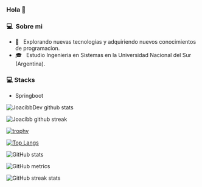 ### Hola 👋

### 💻 &nbsp;Sobre mi

- 🤔 &nbsp; Explorando nuevas tecnologías y adquiriendo nuevos conocimientos de programacion.
- 🎓 &nbsp; Estudio Ingenieria en Sistemas en la Universidad Nacional del Sur (Argentina).

### 💻 Stacks

- Springboot

![JoacibbDev github stats](https://github-readme-stats.vercel.app/api?username=LachlanDev&show_icons=true&theme=radical&count_private=true&include_all_commits=true)

![Joacibb github streak](https://github-readme-streak-stats.herokuapp.com/?user=LachlanDev&theme=radical&include_all_commits=true&count_private=true)

[![trophy](https://github-profile-trophy.vercel.app/?username=joacibb)](https://github.com/ryo-ma/github-profile-trophy)

[![Top Langs](https://github-readme-stats.vercel.app/api/top-langs/?username=joacibb)](https://github.com/joacibb/github-readme-stats)

![GitHub stats](https://github-readme-stats.vercel.app/api?username=joacibb&show_icons=true&count_private=true&theme=tokyonight)

![GitHub metrics](https://metrics.lecoq.io/joacibb)  

![GitHub streak stats](https://github-readme-streak-stats.herokuapp.com/?user=joacibb)  

